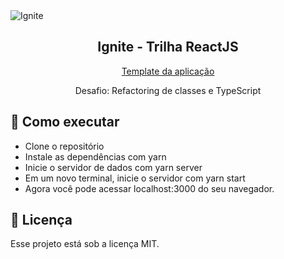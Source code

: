<img alt="Ignite" src="https://i.imgur.com/eCVyxxy.png">
<h2 align="center">
  Ignite - Trilha ReactJS
</h2>
<p align="center">
  <a href="https://github.com/rocketseat-education/ignite-template-reactjs-refactoring-classes-ts">Template da aplicação</a>
</p>
<p align="center">
  Desafio: Refactoring de classes e TypeScript
</p>

## 🚀 Como executar

- Clone o repositório
- Instale as dependências com yarn
- Inicie o servidor de dados com yarn server
- Em um novo terminal, inicie o servidor com yarn start
- Agora você pode acessar localhost:3000 do seu navegador.

## :memo: Licença

Esse projeto está sob a licença MIT.
